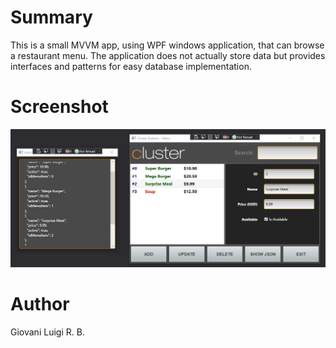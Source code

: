 # Summary

This is a small MVVM app, using WPF windows application, that can browse a restaurant menu.
The application does not actually store data but provides interfaces and patterns for easy database implementation.

# Screenshot

![screenshot](screenshot.jpg)

# Author

Giovani Luigi R. B.
